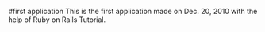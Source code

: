 #first application
This is the first application made on Dec. 20, 2010 with the help of Ruby on Rails Tutorial.